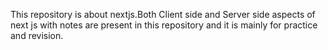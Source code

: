 This repository is about nextjs.Both Client side and Server side aspects of next js with notes are present in this repository and it is mainly for practice and revision. 
